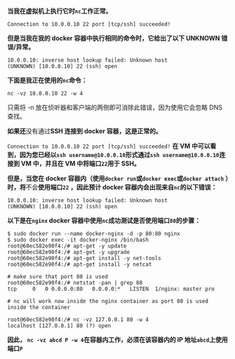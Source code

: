 **当我在虚拟机上执行它时`nc`工作正常。**

```
Connection to 10.0.0.10 22 port [tcp/ssh] succeeded!
```

**但是当我在我的 docker 容器中执行相同的命令时，它给出了以下 UNKNOWN 错误/异常。**

```
10.0.0.10: inverse host lookup failed: Unknown host 
(UNKNOWN) [10.0.0.10] 22 (ssh) open
```

**下面是我正在使用的`nc`命令：**

```
nc -vz 10.0.0.10 22 -w 4
```




只需将 -n 放在侦听器和客户端的两侧即可消除此错误，因为使用它会忽略 DNS 查找。


**如果还**没有通过**SSH 连接到 docker 容器，这是正常的。**

`Connection to 10.0.0.10 22 port [tcp/ssh] succeeded!` **在 VM 中可以看到，因为您已经以`ssh username@10.0.0.10`形式通过`ssh username@10.0.0.10`连接到 VM 中，并且在 VM 中将端口`22`用于 SSH。**

**但是，当您在 docker 容器内（使用`docker run`或`docker exec`或`docker attach` ）时，将**不会**使用端口`22` ，因此预计 docker 容器内会出现来自`nc`的以下错误：**

```
10.0.0.10: inverse host lookup failed: Unknown host 
(UNKNOWN) [10.0.0.10] 22 (ssh) open
```

**以下是在`nginx` docker 容器中使用`nc`成功测试是否使用端口`80`的步骤：**

```
$ sudo docker run --name docker-nginx -d -p 80:80 nginx
$ sudo docker exec -it docker-nginx /bin/bash
root@60ec582e90f4:/# apt-get -y update
root@60ec582e90f4:/# apt-get -y upgrade
root@60ec582e90f4:/# apt-get install -y net-tools
root@60ec582e90f4:/# apt-get install -y netcat   

# make sure that port 80 is used
root@60ec582e90f4:/# netstat -pan | grep 80
tcp     0   0 0.0.0.0:80   0.0.0.0:*   LISTEN  1/nginx: master pro 

# nc will work now inside the nginx container as port 80 is used inside the container

root@60ec582e90f4:/# nc -vz 127.0.0.1 80 -w 4
localhost [127.0.0.1] 80 (?) open
```

**因此， `nc -vz abcd P -w 4`在容器内工作，必须在该容器内的 IP 地址`abcd`上使用端口`P`**